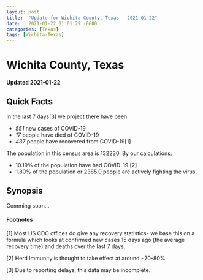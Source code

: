 ```yaml
---
layout: post
title:  "Update for Wichita County, Texas - 2021-01-22"
date:   2021-01-22 01:01:29 -0600
categories: [Texas]
tags: [Wichita-Texas]
---
```


# Wichita County, Texas
#### Updated 2021-01-22

## Quick Facts

In the last 7 days[3] we project there have been
- *551* new cases of COVID-19
- *17* people have died of COVID-19
- *437* people have recovered from COVID-19[1]

The population in this census area is 132230. By our calculations:
- 10.19% of the population have had COVID-19.[2]
- 1.80% of the population or 2385.0 people are actively fighting the virus.

## Synopsis

Comming soon...


#### Footnotes

[1] Most US CDC offices do give any recovery statistics- we base this on a formula which looks at confirmed new cases
15 days ago (the average recovery time) and deaths over the last 7 days.

[2] Herd Immunity is thought to take effect at around ~70-80%

[3] Due to reporting delays, this data may be incomplete.
 
    